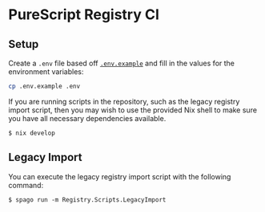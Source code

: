 # PureScript Registry CI

## Setup

Create a `.env` file based off [`.env.example`](./.env.example) and fill in the values for the environment variables:

```sh
cp .env.example .env
```

If you are running scripts in the repository, such as the legacy registry import script, then you may wish to use the provided Nix shell to make sure you have all necessary dependencies available.

```console
$ nix develop
```

## Legacy Import

You can execute the legacy registry import script with the following command:

```console
$ spago run -m Registry.Scripts.LegacyImport
```

